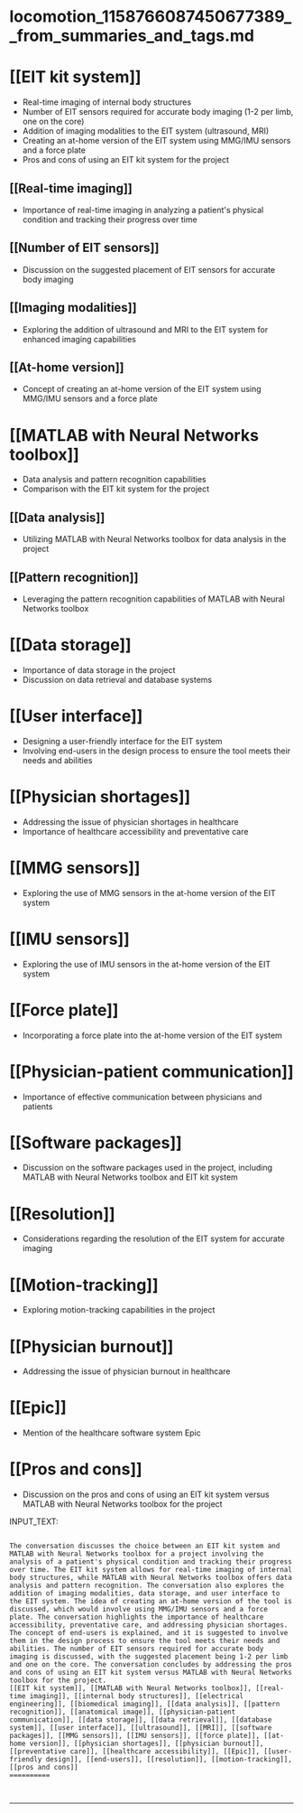 # locomotion_1158766087450677389__from_summaries_and_tags.md

# [[EIT kit system]]
- Real-time imaging of internal body structures
- Number of EIT sensors required for accurate body imaging (1-2 per limb, one on the core)
- Addition of imaging modalities to the EIT system (ultrasound, MRI)
- Creating an at-home version of the EIT system using MMG/IMU sensors and a force plate
- Pros and cons of using an EIT kit system for the project

## [[Real-time imaging]]
- Importance of real-time imaging in analyzing a patient's physical condition and tracking their progress over time

## [[Number of EIT sensors]]
- Discussion on the suggested placement of EIT sensors for accurate body imaging

## [[Imaging modalities]]
- Exploring the addition of ultrasound and MRI to the EIT system for enhanced imaging capabilities

## [[At-home version]]
- Concept of creating an at-home version of the EIT system using MMG/IMU sensors and a force plate

# [[MATLAB with Neural Networks toolbox]]
- Data analysis and pattern recognition capabilities
- Comparison with the EIT kit system for the project

## [[Data analysis]]
- Utilizing MATLAB with Neural Networks toolbox for data analysis in the project

## [[Pattern recognition]]
- Leveraging the pattern recognition capabilities of MATLAB with Neural Networks toolbox

# [[Data storage]]
- Importance of data storage in the project
- Discussion on data retrieval and database systems

# [[User interface]]
- Designing a user-friendly interface for the EIT system
- Involving end-users in the design process to ensure the tool meets their needs and abilities

# [[Physician shortages]]
- Addressing the issue of physician shortages in healthcare
- Importance of healthcare accessibility and preventative care

# [[MMG sensors]]
- Exploring the use of MMG sensors in the at-home version of the EIT system

# [[IMU sensors]]
- Exploring the use of IMU sensors in the at-home version of the EIT system

# [[Force plate]]
- Incorporating a force plate into the at-home version of the EIT system

# [[Physician-patient communication]]
- Importance of effective communication between physicians and patients

# [[Software packages]]
- Discussion on the software packages used in the project, including MATLAB with Neural Networks toolbox and EIT kit system

# [[Resolution]]
- Considerations regarding the resolution of the EIT system for accurate imaging

# [[Motion-tracking]]
- Exploring motion-tracking capabilities in the project

# [[Physician burnout]]
- Addressing the issue of physician burnout in healthcare

# [[Epic]]
- Mention of the healthcare software system Epic

# [[Pros and cons]]
- Discussion on the pros and cons of using an EIT kit system versus MATLAB with Neural Networks toolbox for the project

INPUT_TEXT:

```

The conversation discusses the choice between an EIT kit system and MATLAB with Neural Networks toolbox for a project involving the analysis of a patient's physical condition and tracking their progress over time. The EIT kit system allows for real-time imaging of internal body structures, while MATLAB with Neural Networks toolbox offers data analysis and pattern recognition. The conversation also explores the addition of imaging modalities, data storage, and user interface to the EIT system. The idea of creating an at-home version of the tool is discussed, which would involve using MMG/IMU sensors and a force plate. The conversation highlights the importance of healthcare accessibility, preventative care, and addressing physician shortages. The concept of end-users is explained, and it is suggested to involve them in the design process to ensure the tool meets their needs and abilities. The number of EIT sensors required for accurate body imaging is discussed, with the suggested placement being 1-2 per limb and one on the core. The conversation concludes by addressing the pros and cons of using an EIT kit system versus MATLAB with Neural Networks toolbox for the project.
[[EIT kit system]], [[MATLAB with Neural Networks toolbox]], [[real-time imaging]], [[internal body structures]], [[electrical engineering]], [[biomedical imaging]], [[data analysis]], [[pattern recognition]], [[anatomical image]], [[physician-patient communication]], [[data storage]], [[data retrieval]], [[database system]], [[user interface]], [[ultrasound]], [[MRI]], [[software packages]], [[MMG sensors]], [[IMU sensors]], [[force plate]], [[at-home version]], [[physician shortages]], [[physician burnout]], [[preventative care]], [[healthcare accessibility]], [[Epic]], [[user-friendly design]], [[end-users]], [[resolution]], [[motion-tracking]], [[pros and cons]]
==========



```

___


